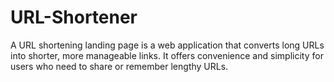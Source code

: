 # URL-Shortener
A URL shortening landing page is a web application that converts long URLs into shorter, more manageable links. It offers convenience and simplicity for users who need to share or remember lengthy URLs.
